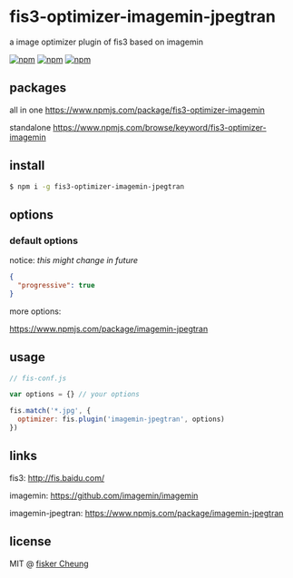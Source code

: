 # fis3-optimizer-imagemin-jpegtran
a image optimizer plugin of fis3 based on imagemin

[![npm](https://img.shields.io/npm/v/fis3-optimizer-imagemin-jpegtran.svg?style=flat-square)](https://www.npmjs.com/package/fis3-optimizer-imagemin-jpegtran)
[![npm](https://img.shields.io/npm/dt/fis3-optimizer-imagemin-jpegtran.svg?style=flat-square)](https://www.npmjs.com/package/fis3-optimizer-imagemin-jpegtran)
[![npm](https://img.shields.io/npm/dm/fis3-optimizer-imagemin-jpegtran.svg?style=flat-square)](https://www.npmjs.com/package/fis3-optimizer-imagemin-jpegtran)


## packages
all in one
https://www.npmjs.com/package/fis3-optimizer-imagemin

standalone
https://www.npmjs.com/browse/keyword/fis3-optimizer-imagemin

## install
```sh
$ npm i -g fis3-optimizer-imagemin-jpegtran
```

## options

### default options

notice: *this might change in future*

```json
{
  "progressive": true
}
```
more options:

https://www.npmjs.com/package/imagemin-jpegtran


## usage

```js
// fis-conf.js

var options = {} // your options

fis.match('*.jpg', {
  optimizer: fis.plugin('imagemin-jpegtran', options)
})
```

## links
fis3: http://fis.baidu.com/

imagemin: https://github.com/imagemin/imagemin

imagemin-jpegtran: https://www.npmjs.com/package/imagemin-jpegtran


## license
MIT @ [fisker Cheung](https://github.com/fisker)

